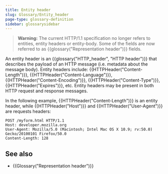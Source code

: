 ```yaml
---
title: Entity header
slug: Glossary/Entity_header
page-type: glossary-definition
sidebar: glossarysidebar
---
```



> **Warning:** The current HTTP/1.1 specification no longer refers to entities, entity headers or entity-body. Some of the fields are now referred to as {{glossary("Representation header")}} fields.

An entity header is an {{glossary("HTTP_header", "HTTP header")}} that describes the payload of an HTTP message (i.e. metadata about the message body). Entity headers include: {{HTTPHeader("Content-Length")}}, {{HTTPHeader("Content-Language")}}, {{HTTPHeader("Content-Encoding")}}, {{HTTPHeader("Content-Type")}}, {{HTTPHeader("Expires")}}, etc. Entity headers may be present in both HTTP request and response messages.

In the following example, {{HTTPHeader("Content-Length")}} is an entity header, while {{HTTPHeader("Host")}} and {{HTTPHeader("User-Agent")}} are requests headers:

```http
POST /myform.html HTTP/1.1
Host: developer.mozilla.org
User-Agent: Mozilla/5.0 (Macintosh; Intel Mac OS X 10.9; rv:50.0) Gecko/20100101 Firefox/50.0
Content-Length: 128
```

## See also

- {{Glossary("Representation header")}}
